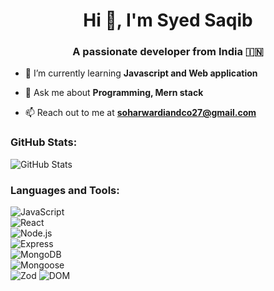 
<h1 align="center">Hi 👋, I'm Syed Saqib</h1>
<h3 align="center">A passionate developer from India 🇮🇳 </h3>

- 🌱 I’m currently learning **Javascript and Web application**

- 💬 Ask me about **Programming, Mern stack**

- 📫 Reach out to me at **soharwardiandco27@gmail.com**

<h3 align="left">GitHub Stats:</h3>

![GitHub Stats](https://github-readme-stats.vercel.app/api?username=syed-yaga&show_icons=true&theme=dark)



<h3 align="left">Languages and Tools:</h3>


![JavaScript](https://img.shields.io/badge/JavaScript-F7DF1E?style=for-the-badge&logo=javascript)  
![React](https://img.shields.io/badge/React-61DAFB?style=for-the-badge&logo=react)  
![Node.js](https://img.shields.io/badge/Node.js-339933?style=for-the-badge&logo=node.js)  
![Express](https://img.shields.io/badge/Express-000000?style=for-the-badge&logo=express)  
![MongoDB](https://img.shields.io/badge/MongoDB-47A248?style=for-the-badge&logo=mongodb)  
![Mongoose](https://img.shields.io/badge/Mongoose-880000?style=for-the-badge)  
![Zod](https://img.shields.io/badge/Zod-3178C6?style=for-the-badge)
![DOM](https://img.shields.io/badge/DOM-4285F4?style=for-the-badge)
